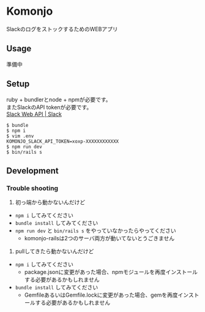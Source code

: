 # Komonjo

SlackのログをストックするためのWEBアプリ


## Usage

準備中

## Setup

ruby + bundlerとnode + npmが必要です。  
またSlackのAPI tokenが必要です。  
[Slack Web API | Slack](https://api.slack.com/web)

```
$ bundle
$ npm i
$ vim .env
KOMONJO_SLACK_API_TOKEN=xoxp-XXXXXXXXXXXX
$ npm run dev
$ bin/rails s
```

## Development

### Trouble shooting

1. 初っ端から動かないんだけど
  - `npm i` してみてください
  - `bundle install` してみてください
  - `npm run dev` と `bin/rails s` をやっていなかったらやってください
    - komonjo-railsは2つのサーバ両方が動いてないとうごきません
1. pullしてきたら動かないんだけど
  - `npm i` してみてください
    - package.jsonに変更があった場合、npmモジュールを再度インストールする必要があるかもしれません
  - `bundle install` してみてください
    - GemfileあるいはGemfile.lockに変更があった場合、gemを再度インストールする必要があるかもしれません
